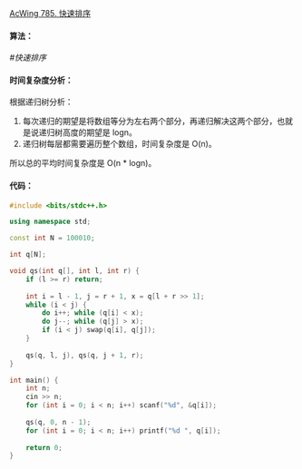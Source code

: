 [AcWing 785. 快速排序](https://www.acwing.com/problem/content/description/787/)

#### 算法：

*#快速排序*

#### 时间复杂度分析：

根据递归树分析：

1. 每次递归的期望是将数组等分为左右两个部分，再递归解决这两个部分，也就是说递归树高度的期望是 logn。
2. 递归树每层都需要遍历整个数组，时间复杂度是 O(n)。

所以总的平均时间复杂度是 O(n * logn)。

#### 代码：

```cpp
#include <bits/stdc++.h>

using namespace std;

const int N = 100010;

int q[N];

void qs(int q[], int l, int r) {
    if (l >= r) return;
    
    int i = l - 1, j = r + 1, x = q[l + r >> 1];
    while (i < j) {
        do i++; while (q[i] < x);
        do j--; while (q[j] > x);
        if (i < j) swap(q[i], q[j]);
    }
    
    qs(q, l, j), qs(q, j + 1, r);
}

int main() {
    int n;
    cin >> n;
    for (int i = 0; i < n; i++) scanf("%d", &q[i]);
    
    qs(q, 0, n - 1);
    for (int i = 0; i < n; i++) printf("%d ", q[i]);
    
    return 0;
}
```

